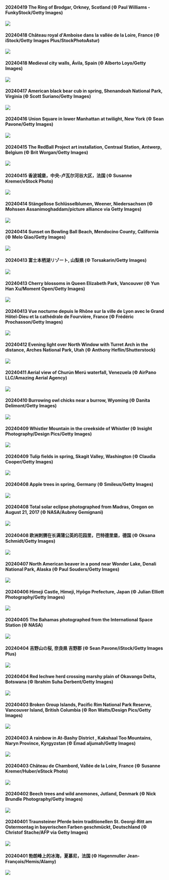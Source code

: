 #### 20240419 The Ring of Brodgar, Orkney, Scotland (© Paul Williams - FunkyStock/Getty Images)

![](20240419_OrkneyStones_1920x1080.jpg)

#### 20240418 Château royal d'Amboise dans la vallée de la Loire, France (© iStock/Getty Images Plus/StockPhotoAstur)

![](20240418_MonumentsDay_1920x1080.jpg)

#### 20240418 Medieval city walls, Ávila, Spain (© Alberto Loyo/Getty Images)

![](20240418_AvilaSpain_1920x1080.jpg)

#### 20240417 American black bear cub in spring, Shenandoah National Park, Virginia (© Scott Suriano/Getty Images)

![](20240417_SpringCub_1920x1080.jpg)

#### 20240416 Union Square in lower Manhattan at twilight, New York (© Sean Pavone/Getty Images)

![](20240416_UnionSquareNYC_1920x1080.jpg)

#### 20240415 The RedBall Project art installation, Centraal Station, Antwerp, Belgium (© Brit Worgan/Getty Images)

![](20240415_RedBallBelgium_1920x1080.jpg)

#### 20240415 香波城堡，中央-卢瓦尔河谷大区，法国 (© Susanne Kremer/eStock Photo)

![](20240415_ChambordCastle_1920x1080.jpg)

#### 20240414 Stängellose Schlüsselblumen, Weener, Niedersachsen (© Mohssen Assanimoghaddam/picture alliance via Getty Images)

![](20240414_WeenerPrimroses_1920x1080.jpg)

#### 20240414 Sunset on Bowling Ball Beach, Mendocino County, California (© Melo Qiao/Getty Images)

![](20240414_BowlingBallCali_1920x1080.jpg)

#### 20240413 富士本栖湖リゾート, 山梨県 (© Torsakarin/Getty Images)

![](20240413_ShibaZakura_1920x1080.jpg)

#### 20240413 Cherry blossoms in Queen Elizabeth Park, Vancouver (© Yun Han Xu/Moment Open/Getty Images)

![](20240413_SakuraDaysJapanFair_1920x1080.jpg)

#### 20240413 Vue nocturne depuis le Rhône sur la ville de Lyon avec le Grand Hôtel-Dieu et la cathédrale de Fourvière, France (© Frédéric Prochasson/Getty Images)

![](20240413_LyonGastronomy_1920x1080.jpg)

#### 20240412 Evening light over North Window with Turret Arch in the distance, Arches National Park, Utah (© Anthony Heflin/Shutterstock)

![](20240412_SunsetArchesNP_1920x1080.jpg)

#### 20240411 Aerial view of Churún Merú waterfall, Venezuela (© AirPano LLC/Amazing Aerial Agency)

![](20240411_DragonWaterfall_1920x1080.jpg)

#### 20240410 Burrowing owl chicks near a burrow, Wyoming (© Danita Delimont/Getty Images)

![](20240410_OwlSiblings_1920x1080.jpg)

#### 20240409 Whistler Mountain in the creekside of Whistler (© Insight Photography/Design Pics/Getty Images)

![](20240409_WhistlerWSSF_1920x1080.jpg)

#### 20240409 Tulip fields in spring, Skagit Valley, Washington (© Claudia Cooper/Getty Images)

![](20240409_SkagitValleyTulips_1920x1080.jpg)

#### 20240408 Apple trees in spring, Germany (© Smileus/Getty Images)

![](20240408_SpringApple_1920x1080.jpg)

#### 20240408 Total solar eclipse photographed from Madras, Oregon on August 21, 2017 (© NASA/Aubrey Gemignani)

![](20240408_SolarEclipseOregon_1920x1080.jpg)

#### 20240408 欧洲刺猬在长满蒲公英的花园里，巴特德里堡，德国 (© Oksana Schmidt/Getty Images)

![](20240408_HedgehogMeadow_1920x1080.jpg)

#### 20240407 North American beaver in a pond near Wonder Lake, Denali National Park, Alaska (© Paul Souders/Getty Images)

![](20240407_BeaverDenali_1920x1080.jpg)

#### 20240406 Himeji Castle, Himeji, Hyōgo Prefecture, Japan (© Julian Elliott Photography/Getty Images)

![](20240406_JapanHimeji_1920x1080.jpg)

#### 20240405 The Bahamas photographed from the International Space Station (© NASA)

![](20240405_BahamasSpace_1920x1080.jpg)

#### 20240404 吉野山の桜, 奈良県 吉野郡 (© Sean Pavone/iStock/Getty Images Plus)

![](20240404_YoshinoyamaSpring_1920x1080.jpg)

#### 20240404 Red lechwe herd crossing marshy plain of Okavango Delta, Botswana (© Ibrahim Suha Derbent/Getty Images)

![](20240404_AntelopeBotswana_1920x1080.jpg)

#### 20240403 Broken Group Islands, Pacific Rim National Park Reserve, Vancouver Island, British Columbia (© Ron Watts/Design Pics/Getty Images)

![](20240403_PacificRimNationalPark_1920x1080.jpg)

#### 20240403 A rainbow in At-Bashy District  , Kakshaal Too Mountains, Naryn Province, Kyrgyzstan (© Emad aljumah/Getty Images)

![](20240403_KyrgyzstanRainbow_1920x1080.jpg)

#### 20240403 Château de Chambord, Vallée de la Loire, France (© Susanne Kremer/Huber/eStock Photo)

![](20240403_ChambordCastle_1920x1080.jpg)

#### 20240402 Beech trees and wild anemones, Jutland, Denmark (© Nick Brundle Photography/Getty Images)

![](20240402_JutlandSpring_1920x1080.jpg)

#### 20240401 Traunsteiner Pferde beim traditionellen St. Georgi-Ritt am Ostermontag in bayerischen Farben geschmückt, Deutschland (© Christof Stache/AFP via Getty Images)

![](20240401_StGeorgiRide_1920x1080.jpg)

#### 20240401 勃朗峰上的冰海，夏慕尼，法国 (© Hagenmuller Jean-François/Hemis/Alamy)

![](20240401_MontBlancGlacier_1920x1080.jpg)

